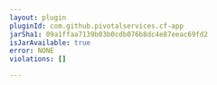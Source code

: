 ```yaml
---
layout: plugin
pluginId: com.github.pivotalservices.cf-app
jarSha1: 09a1ffaa7139b03b0cdb076b8dc4e87eeac69fd2
isJarAvailable: true
error: NONE
violations: []

---
```


